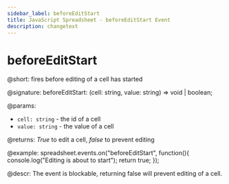 ```yaml
---
sidebar_label: beforeEditStart
title: JavaScript Spreadsheet - beforeEditStart Event
description: changetext
---
```


# beforeEditStart

@short: fires before editing of a cell has started

@signature: beforeEditStart: (cell: string, value: string) => void | boolean;

@params:
- `cell: string` - the id of a cell
- `value: string` - the value of a cell

@returns:
*True* to edit a cell, *false* to prevent editing

@example:
spreadsheet.events.on("beforeEditStart", function(){
 	console.log("Editing is about to start");
    return true;
});

@descr:
The event is blockable, returning false will prevent editing of a cell.
